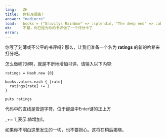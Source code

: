 ```yaml
---
lang:   ZH
title:  你标准很高?
answer: "mediocre"
load:   books = {"Gravitys Rainbow" => :splendid, "The deep end" => :abysmal, "Living colors" => :mediocre, "Bumblebees" => :mediocre}
ok:     不错，你已经为你的书评做了一个评分卡了
error:  
---
```


你写了刻薄或不公平的书评吗?
那么，让我们准备一个名为 __ratings__ 的新的哈希来打分吧。

怎么做呢?对啊，就是不断地增加书评。请输入以下内容:

    ratings = Hash.new {0}
    
    books.values.each { |rate|
      ratings[rate] += 1
    }
    
    puts ratings

代码中的直线是管道字符，位于键盘中Enter键的正上方

_+= 1_表示:值增加1。

如果你不明白这里发生的一切，也不要担心。这将在稍后揭晓。
